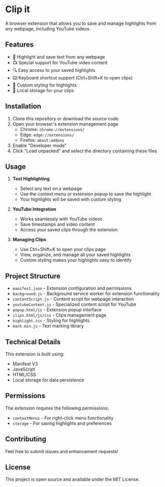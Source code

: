 # Clip it

A browser extension that allows you to save and manage highlights from any webpage, including YouTube videos.

## Features

- 🎯 Highlight and save text from any webpage
- 📺 Special support for YouTube video content
- 🔍 Easy access to your saved highlights
- ⌨️ Keyboard shortcut support (Ctrl+Shift+K to open clips)
- 🎨 Custom styling for highlights
- 💾 Local storage for your clips

## Installation

1. Clone this repository or download the source code
2. Open your browser's extension management page
   - Chrome: `chrome://extensions/`
   - Edge: `edge://extensions/`
   - Firefox: `about:addons`
3. Enable "Developer mode"
4. Click "Load unpacked" and select the directory containing these files

## Usage

1. **Text Highlighting**

   - Select any text on a webpage
   - Use the context menu or extension popup to save the highlight
   - Your highlights will be saved with custom styling

2. **YouTube Integration**

   - Works seamlessly with YouTube videos
   - Save timestamps and video content
   - Access your saved clips through the extension

3. **Managing Clips**
   - Use Ctrl+Shift+K to open your clips page
   - View, organize, and manage all your saved highlights
   - Custom styling makes your highlights easy to identify

## Project Structure

- `manifest.json` - Extension configuration and permissions
- `background.js` - Background service worker for extension functionality
- `contentScript.js` - Content script for webpage interaction
- `youtubeContent.js` - Specialized content script for YouTube
- `popup.html/js` - Extension popup interface
- `clips.html/js/css` - Clips management page
- `highlight.css` - Styling for highlights
- `mark.min.js` - Text marking library

## Technical Details

This extension is built using:

- Manifest V3
- JavaScript
- HTML/CSS
- Local storage for data persistence

## Permissions

The extension requires the following permissions:

- `contextMenus` - For right-click menu functionality
- `storage` - For saving highlights and preferences

## Contributing

Feel free to submit issues and enhancement requests!

## License

This project is open source and available under the MIT License.

